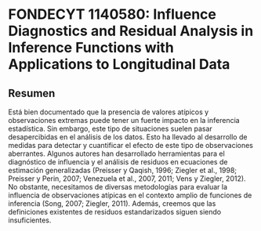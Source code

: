 # FONDECYT 1140580: Influence Diagnostics and Residual Analysis in Inference Functions with Applications to Longitudinal Data

## Resumen
Está bien documentado que la presencia de valores atípicos y observaciones extremas puede tener un fuerte impacto en la inferencia estadística. Sin embargo, este tipo de situaciones suelen pasar desapercibidas en el análisis de los datos. Esto ha llevado al desarrollo de medidas para detectar y cuantificar el efecto de este tipo de observaciones aberrantes. Algunos autores han desarrollado herramientas para el diagnóstico de influencia y el análisis de residuos en ecuaciones de estimación generalizadas (Preisser y Qaqish, 1996; Ziegler et al., 1998; Preisser y Perin, 2007; Venezuela et al., 2007, 2011; Vens y Ziegler, 2012). No obstante, necesitamos de diversas metodologías para evaluar la influencia de observaciones atípicas en el contexto amplio de funciones de inferencia (Song, 2007; Ziegler, 2011). Además, creemos que las definiciones existentes de residuos estandarizados siguen siendo insuficientes.
